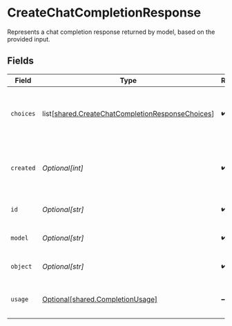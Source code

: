 # CreateChatCompletionResponse

Represents a chat completion response returned by model, based on the provided input.


## Fields

| Field                                                                                                              | Type                                                                                                               | Required                                                                                                           | Description                                                                                                        |
| ------------------------------------------------------------------------------------------------------------------ | ------------------------------------------------------------------------------------------------------------------ | ------------------------------------------------------------------------------------------------------------------ | ------------------------------------------------------------------------------------------------------------------ |
| `choices`                                                                                                          | list[[shared.CreateChatCompletionResponseChoices](undefined/models/shared/createchatcompletionresponsechoices.md)] | :heavy_check_mark:                                                                                                 | A list of chat completion choices. Can be more than one if `n` is greater than 1.                                  |
| `created`                                                                                                          | *Optional[int]*                                                                                                    | :heavy_check_mark:                                                                                                 | The Unix timestamp (in seconds) of when the chat completion was created.                                           |
| `id`                                                                                                               | *Optional[str]*                                                                                                    | :heavy_check_mark:                                                                                                 | A unique identifier for the chat completion.                                                                       |
| `model`                                                                                                            | *Optional[str]*                                                                                                    | :heavy_check_mark:                                                                                                 | The model used for the chat completion.                                                                            |
| `object`                                                                                                           | *Optional[str]*                                                                                                    | :heavy_check_mark:                                                                                                 | The object type, which is always `chat.completion`.                                                                |
| `usage`                                                                                                            | [Optional[shared.CompletionUsage]](undefined/models/shared/completionusage.md)                                     | :heavy_minus_sign:                                                                                                 | Usage statistics for the completion request.                                                                       |
